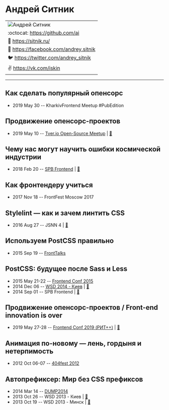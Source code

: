 # Андрей Ситник

| |
| --- |
| ![Андрей Ситник](https://avatars.io/facebook/andrey.sitnik/large)
| :octocat:  [https:&#x2F;&#x2F;github.com&#x2F;ai](https://github.com/ai)
| :page_facing_up:  [https:&#x2F;&#x2F;sitnik.ru&#x2F;](https://sitnik.ru/)
| :blue_book:  [https:&#x2F;&#x2F;facebook.com&#x2F;andrey.sitnik](https://facebook.com/andrey.sitnik)
| :bird:  [https:&#x2F;&#x2F;twitter.com&#x2F;andrey_sitnik](https://twitter.com/andrey_sitnik)
| :v:  [https:&#x2F;&#x2F;vk.com&#x2F;iskin](https://vk.com/iskin)

---
## Как сделать популярный опенсорс
- 2019 May 30 -- KharkivFrontend Meetup \#PubEdition    
## Продвижение опенсорс-проектов
- 2019 May 10 -- [Tver.io Open-Source Meetup](https://youtu.be/DU0LiH61PnQ?list=PLiOxDlmyqigwsET23hypu15X7vTgxt00L)  | [:notebook:](https://slides.com/ai/promote#/)  
## Чему нас могут научить ошибки космической индустрии
- 2018 Feb 20 -- [SPB Frontend](https://youtu.be/olDoZ5SS_uo?t=3m42s)  | [:notebook:](http://amp.gs/xDxX)  
## Как фронтендеру учиться
- 2017 Nov 18 -- FrontFest Moscow 2017    
## Stylelint — как и зачем линтить CSS
- 2016 Aug 27 -- JSNN 4  | [:notebook:](http://slides.com/ai/stylelint-ru)  
## Используем PostCSS правильно
- 2015 Sep 19 -- [FrontTalks](https://events.yandex.ru/lib/talks/3060/)    
## PostCSS: будущее после Sass и Less
- 2015 May 21-22 -- [Frontend Conf 2015](https://www.youtube.com/watch?v=XLcErnUFnsU)    
- 2014 Dec 06 -- [WSD 2014 - Киев](https://www.youtube.com/watch?v=t8Td3Oq47yE)  | [:notebook:](https://wsd.events/2014/12/06/pres/postcss/)  
- 2014 Sep 01 -- SPB Frontend  | [:notebook:](http://ai.github.io/about-postcss/)  
## Продвижение опенсорс-проектов &#x2F; Front-end innovation is over
- 2019 May 27-28 -- [Frontend Conf 2019 (РИТ++)](https://www.youtube.com/watch?v=-CLm8bwwL_M)  | [:notebook:](https://slides.com/ai/frontend-is-dying/)  
## Анимация по-новому — лень, гордыня и нетерпимость
- 2012 Oct 06-07 -- [404fest 2012](https://youtu.be/K0-45ltxyM0)    
## Автопрефиксер: Мир без CSS префиксов
- 2014 Mar 14 -- [DUMP2014](https://www.youtube.com/watch?v=N9o3BqEj5Y0)    
- 2013 Oct 26 -- WSD 2013 - Киев  | [:notebook:](https://wsd.events/2013/10/26/pres/autoprefixer.pdf)  
- 2013 Oct 19 -- WSD 2013 - Минск  | [:notebook:](https://wsd.events/2013/10/19/pres/autoprefixer.pdf)  
